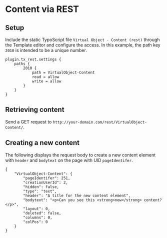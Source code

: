 Content via REST
================

Setup
-----

Include the static TypoScript file `Virtual Object - Content (rest)` through the Template editor and configure the access. In this example, the path key `2010` is intended to be a unique number.

	plugin.tx_rest.settings {
		paths {
			2010 {
				path = VirtualObject-Content
				read = allow
				write = allow
			}
		}
	}


Retrieving content
------------------

Send a GET request to `http://your-domain.com/rest/VirtualObject-Content/`.


Creating a new content
----------------------

The following displays the request body to create a new content element with `header` and `bodytext` on the page with UID `pageIdentifer`.

	{
		"VirtualObject-Content": {
			"pageIdentifer": 251,
			"creationUserId": 2,
			"hidden": false,
			"type": "text",
			"header": "A title for the new content element",
			"bodytext": "<p>Can you see this <strong>new</strong> content?</p>",
			"layout": 0,
			"deleted": false,
			"columns": 0,
			"colPos": 0
		}
	}
